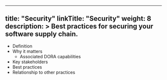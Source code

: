 
---
title: "Security"
linkTitle: "Security"
weight: 8
description: >
  Best practices for securing your software supply chain.
---


- Definition
- Why it matters
  - Associated DORA capabilities
- Key stakeholders
- Best practices
- Relationship to other practices
